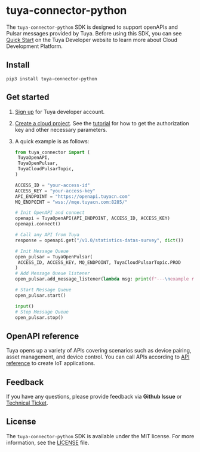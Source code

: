 # tuya-connector-python

The `tuya-connector-python` SDK is designed to support openAPIs and Pulsar messages provided by Tuya. Before using this SDK, you can see [Quick Start](https://developer.tuya.com/en/docs/iot/quick-start1?id=K95ztz9u9t89n) on the Tuya Developer website to learn more about Cloud Development Platform.

## Install

`pip3 install tuya-connector-python`

## Get started

1. [Sign up](https://auth.tuya.com/register?from=https%3A%2F%2Fiot.tuya.com%2F) for Tuya developer account.

2. [Create a cloud project](https://iot.tuya.com/cloud/). See the [tutorial](https://developer.tuya.com/en/docs/iot/device-control-practice?id=Kat1jdeul4uf8) for how to get the authorization key and other necessary parameters.

3. A quick example is as follows:

   ``` python
   from tuya_connector import (
   	TuyaOpenAPI,
   	TuyaOpenPulsar,
   	TuyaCloudPulsarTopic,
   )
   
   ACCESS_ID = "your-access-id"
   ACCESS_KEY = "your-access-key"
   API_ENDPOINT = "https://openapi.tuyacn.com"
   MQ_ENDPOINT = "wss://mqe.tuyacn.com:8285/"
   
   # Init OpenAPI and connect
   openapi = TuyaOpenAPI(API_ENDPOINT, ACCESS_ID, ACCESS_KEY)
   openapi.connect()
   
   # Call any API from Tuya
   response = openapi.get("/v1.0/statistics-datas-survey", dict())
   
   # Init Message Queue
   open_pulsar = TuyaOpenPulsar(
   	ACCESS_ID, ACCESS_KEY, MQ_ENDPOINT, TuyaCloudPulsarTopic.PROD
   )
   # Add Message Queue listener
   open_pulsar.add_message_listener(lambda msg: print(f"---\nexample receive: {msg}"))
   
   # Start Message Queue
   open_pulsar.start()
   
   input()
   # Stop Message Queue
   open_pulsar.stop()
   ```

## OpenAPI reference

Tuya opens up a variety of APIs covering scenarios such as device pairing, asset management, and device control. You can call APIs according to [API reference](https://developer.tuya.com/en/docs/cloud/?_source=github) to create IoT applications.

## Feedback

If you have any questions, please provide feedback via **Github Issue** or [Technical Ticket](https://service.console.tuya.com/).

## License

The `tuya-connector-python` SDK is available under the MIT license. For more information, see the [LICENSE](./LICENSE) file.
